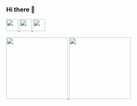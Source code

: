 ### Hi there 👋
<p align="left">
  <a href="https://www.linkedin.com/in/bekirgurkan/">
    <img height="32",width="32" src="https://play-lh.googleusercontent.com/kMofEFLjobZy_bCuaiDogzBcUT-dz3BBbOrIEjJ-hqOabjK8ieuevGe6wlTD15QzOqw">
   <a href="https://gurkanguldas.blogspot.com/">
     <img height="32",width="32" src="https://play-lh.googleusercontent.com/cWG9-bk2_zLdKsN9vsYEdbCReVfzgXU6FeHUmLI8a24FoZ05TpOLYXInCQ278FTwCw">
   <a href="https://www.instagram.com/bekirgurkans/">
     <img height="32",width="32" src="https://play-lh.googleusercontent.com/h9jWMwqb-h9hjP4THqrJ50eIwPekjv7QPmTpA85gFQ10PjV02CoGAcYLLptqd19Sa1iJ">
</p>
<p align="left">
  <a href="https://github.com/gurkanguldas?tab=repositories">
    <img height="165" src="https://github-readme-stats.vercel.app/api/top-langs?username=gurkanguldas&show_icons=true&locale=en&layout=compact">
  <a href="https://github.com/gurkanguldas?tab=repositories">
    <img height="165"src="https://github-readme-stats.vercel.app/api?username=gurkanguldas&count_private=true&show_icons=true&icon_color=ce7e00">
</p>


